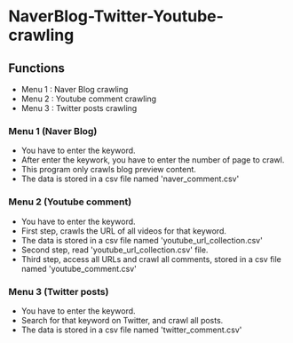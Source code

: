 # NaverBlog-Twitter-Youtube-crawling


## Functions
- Menu 1 : Naver Blog crawling
- Menu 2 : Youtube comment crawling
- Menu 3 : Twitter posts crawling


### Menu 1 (Naver Blog)
- You have to enter the keyword.
- After enter the keywork, you have to enter the number of page to crawl.
- This program only crawls blog preview content.
- The data is stored in a csv file named 'naver_comment.csv'

### Menu 2 (Youtube comment)
- You have to enter the keyword.
- First step, crawls the URL of all videos for that keyword.
- The data is stored in a csv file named 'youtube_url_collection.csv'
- Second step, read 'youtube_url_collection.csv' file.
- Third step, access all URLs and crawl all comments, stored in a csv file named 'youtube_comment.csv'

### Menu 3 (Twitter posts)
- You have to enter the keyword.
- Search for that keyword on Twitter, and crawl all posts.
- The data is stored in a csv file named 'twitter_comment.csv'
